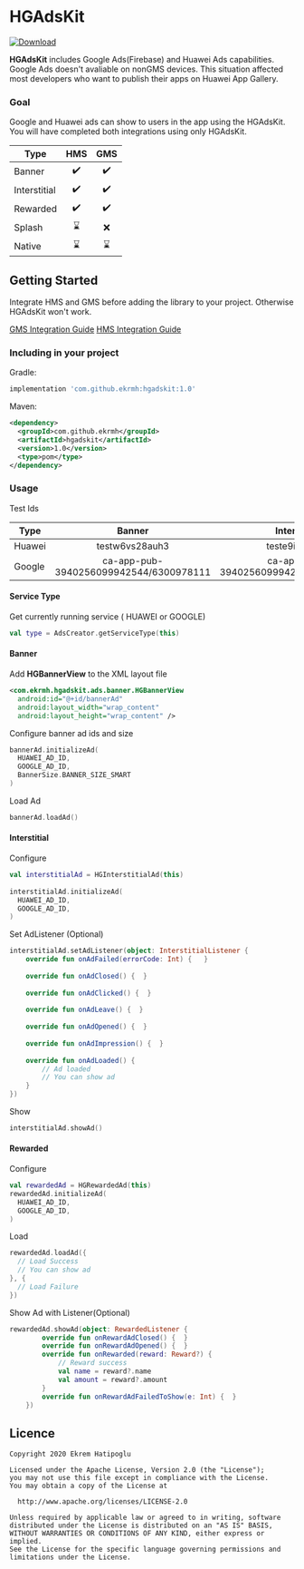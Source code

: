 # HGAdsKit
[ ![Download](https://api.bintray.com/packages/ekrmh/HGAdsKit/com.github.ekrmh/images/download.svg?version=1.1) ](https://bintray.com/ekrmh/HGAdsKit/com.github.ekrmh/1.1/link)

**HGAdsKit** includes Google Ads(Firebase) and Huawei Ads capabilities. Google Ads doesn't avaliable on nonGMS devices. This situation affected most developers who want to publish their apps on Huawei App Gallery.  

### Goal
Google and Huawei ads can show to users in the app using  the HGAdsKit. You will have completed both integrations using only HGAdsKit.



|Type|HMS|GMS|
|-|:-:|:-:|
|Banner|:heavy_check_mark:|:heavy_check_mark:|
|Interstitial|:heavy_check_mark:|:heavy_check_mark:|
|Rewarded|:heavy_check_mark:|:heavy_check_mark:|
|Splash|:hourglass:|:x:|
|Native|:hourglass:|:hourglass:|

## Getting Started
Integrate HMS and GMS before adding the library to your project. Otherwise HGAdsKit won't work.

[GMS Integration Guide](https://developers.google.com/admob/android/quick-start)
[HMS Integration Guide](https://developer.huawei.com/consumer/en/doc/development/AppGallery-connect-Guides/agc-get-started "HMS Integration Guide")
### Including in your project
   
Gradle:
```groovy
implementation 'com.github.ekrmh:hgadskit:1.0'
```
Maven:
```xml
<dependency>
  <groupId>com.github.ekrmh</groupId>
  <artifactId>hgadskit</artifactId>
  <version>1.0</version>
  <type>pom</type>
</dependency>
```
### Usage

Test Ids

|Type| Banner | Intersitital | Intersititital Video | Rewarded |
|--|:-:|:-:|:-:|:-:|
| Huawei | testw6vs28auh3 | teste9ih9j0rc3 | testb4znbuh3n2 |  testx9dtjwj8hp| 
| Google | ca-app-pub-3940256099942544/6300978111 | ca-app-pub-3940256099942544/1033173712 | ca-app-pub-3940256099942544/8691691433 | ca-app-pub-3940256099942544/5224354917 |
#### Service Type

Get currently running service ( HUAWEI or GOOGLE)
```kotlin
val type = AdsCreator.getServiceType(this)
```


#### Banner

Add **HGBannerView** to the XML layout file
```xml
<com.ekrmh.hgadskit.ads.banner.HGBannerView  
  android:id="@+id/bannerAd"  
  android:layout_width="wrap_content"  
  android:layout_height="wrap_content" />
```

Configure banner ad ids and size

```kotlin
bannerAd.initializeAd(  
  HUAWEI_AD_ID,  
  GOOGLE_AD_ID,  
  BannerSize.BANNER_SIZE_SMART
)  
```
Load Ad
```kotlin
bannerAd.loadAd()
```
#### Interstitial

Configure
```kotlin
val interstitialAd = HGInterstitialAd(this)  
  
interstitialAd.initializeAd(  
  HUAWEI_AD_ID,  
  GOOGLE_AD_ID,  
)
```
Set AdListener (Optional)
```kotlin
interstitialAd.setAdListener(object: InterstitialListener {  
    override fun onAdFailed(errorCode: Int) {   }  
  
    override fun onAdClosed() {  }  
  
    override fun onAdClicked() {  }  
  
    override fun onAdLeave() {  }  
  
    override fun onAdOpened() {  }  
  
    override fun onAdImpression() {  }  
  
    override fun onAdLoaded() {  
        // Ad loaded 
        // You can show ad
    }  
})
```
Show
```kotlin
interstitialAd.showAd()  
```
  



#### Rewarded
Configure
```kotlin
val rewardedAd = HGRewardedAd(this)  
rewardedAd.initializeAd(  
  HUAWEI_AD_ID,  
  GOOGLE_AD_ID,
)
```
Load
```kotlin
rewardedAd.loadAd({  
  // Load Success
  // You can show ad
}, {  
  // Load Failure
})
```
Show Ad with Listener(Optional)
```kotlin
rewardedAd.showAd(object: RewardedListener {  
        override fun onRewardAdClosed() {  }  
        override fun onRewardAdOpened() {  }  
        override fun onRewarded(reward: Reward?) {  
	        // Reward success
	        val name = reward?.name
	        val amount = reward?.amount
        }  
        override fun onRewardAdFailedToShow(e: Int) {  }  
    })  
```

## Licence
```
Copyright 2020 Ekrem Hatipoglu

Licensed under the Apache License, Version 2.0 (the "License");
you may not use this file except in compliance with the License.
You may obtain a copy of the License at

  http://www.apache.org/licenses/LICENSE-2.0

Unless required by applicable law or agreed to in writing, software
distributed under the License is distributed on an "AS IS" BASIS,
WITHOUT WARRANTIES OR CONDITIONS OF ANY KIND, either express or implied.
See the License for the specific language governing permissions and
limitations under the License.
```
